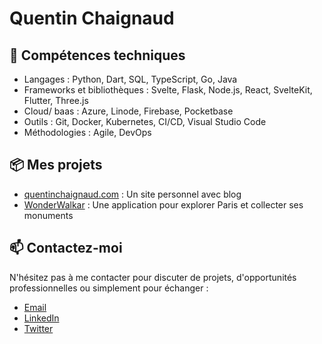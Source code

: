 # Quentin Chaignaud

## 🔧  Compétences techniques
- Langages : Python, Dart, SQL, TypeScript, Go, Java 
- Frameworks et bibliothèques : Svelte, Flask, Node.js, React, SvelteKit, Flutter, Three.js
- Cloud/ baas : Azure, Linode, Firebase, Pocketbase
- Outils : Git, Docker, Kubernetes, CI/CD, Visual Studio Code
- Méthodologies : Agile, DevOps

## 📦 Mes projets
- [quentinchaignaud.com](https://www.quentinchaignaud.com/) : Un site personnel avec blog
- [WonderWalkar](https://wonderwalkar.com/) : Une application pour explorer Paris et collecter ses monuments

## 📫 Contactez-moi
N'hésitez pas à me contacter pour discuter de projets, d'opportunités professionnelles ou simplement pour échanger :

- [Email](mailto:contact@quentinchaignaud.com?subject=[GitHub]%20Source%20Han%20Sans)
- [LinkedIn](https://www.linkedin.com/in/quentin-chaignaud/)
- [Twitter](https://twitter.com/quentin__js)
